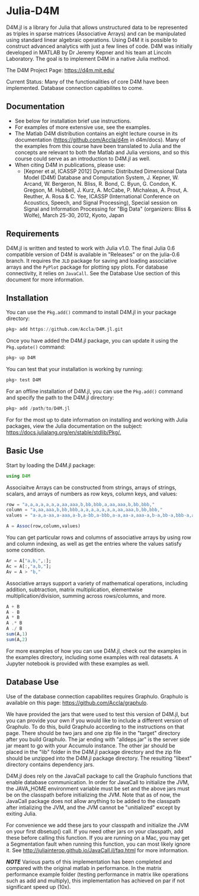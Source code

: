 # Julia-D4M

D4M.jl is a library for Julia that allows unstructured data to be represented as triples in sparse matrices (Associative Arrays) and can be manipulated using standard linear algebraic operations.
Using D4M it is possible to construct advanced analytics with just a few lines of code.
D4M was initially developed in MATLAB by Dr Jeremy Kepner and his team at Lincoln Laboratory. The goal is to implement D4M in a native Julia method.

The D4M Project Page: <https://d4m.mit.edu/>

Current Status: Many of the functionalities of core D4M have been implemented. Database connection capabilites to come.

## Documentation

- See below for installation brief use instructions.
- For examples of more extensive use, see the examples.
- The Matlab D4M distribution contains an eight lecture course in its documentation (<https://github.com/Accla/d4m> in d4m/docs). Many of the examples from this course have been translated to Julia and the concepts are relevant to both the Matlab and Julia versions, and so this course could serve as an introduction to D4M.jl as well.
- When citing D4M in publications, please use:
  - [Kepner et al, ICASSP 2012] Dynamic Distributed Dimensional Data Model (D4M) Database and Computation System, J. Kepner, W. Arcand, W. Bergeron, N. Bliss, R. Bond, C. Byun, G. Condon, K. Gregson, M. Hubbell, J. Kurz, A. McCabe, P. Michaleas, A. Prout, A. Reuther, A. Rosa & C. Yee, ICASSP (International Conference on Acoustics, Speech, and Signal Processing), Special session on Signal and Information Processing for "Big Data" (organizers: Bliss & Wolfe), March 25-30, 2012, Kyoto, Japan

## Requirements

D4M.jl is written and tested to work with Julia v1.0. The final Julia 0.6 compatible version of D4M is available in "Releases" or on the julia-0.6 branch. It requires the `JLD` package for saving and loading associative arrays and the `PyPlot` package for plotting spy plots. For database connectivity, it relies on `JavaCall`. See the Database Use section of this document for more information.

## Installation

You can use the `Pkg.add()` command to install D4M.jl in your package directory:

```julia
pkg> add https://github.com/Accla/D4M.jl.git
```

Once you have added the D4M.jl package, you can update it using the `Pkg.update()` command:

```julia
pkg> up D4M
```

You can test that your installation is working by running:

```julia
pkg> test D4M
```

For an offline installation  of D4M.jl, you can use the `Pkg.add()` command and specify the path to the D4M.jl directory:

```julia
pkg> add /path/to/D4M.jl
```

For for the most up to date information on installing and working with Julia packages, view the Julia documentation on the subject: <https://docs.julialang.org/en/stable/stdlib/Pkg/.>

## Basic Use

Start by loading the D4M.jl package:

```julia
using D4M
```

Associaitve Arrays can be constructed from strings, arrays of strings, scalars, and arrays of numbers as row keys, column keys, and values:

```julia
row = "a,a,a,a,a,a,a,aa,aaa,b,bb,bbb,a,aa,aaa,b,bb,bbb,"
column = "a,aa,aaa,b,bb,bbb,a,a,a,a,a,a,a,aa,aaa,b,bb,bbb,"
values = "a-a,a-aa,a-aaa,a-b,a-bb,a-bbb,a-a,aa-a,aaa-a,b-a,bb-a,bbb-a,a-a,aa-aa,aaa-aaa,b-b,bb-bb,bbb-bbb,"

A = Assoc(row,column,values)
```

You can get particular rows and columns of associative arrays by using row and column indexing, as well as get the entries where the values satisfy some condition.

```julia
Ar = A["a,b,",:];
Ac = A[:,"a,b,"];
Av = A > "b,"
```

Associative arrays support a variety of mathematical operations, including addition, subtraction, matrix multiplication, elementwise multiplication/division, summing across rows/columns, and more.

```julia
A + B
A - B
A * B
A .* B
A ./ B
sum(A,1)
sum(A,2)
```

For more examples of how you can use D4M.jl, check out the examples in the examples directory, including some examples with real datasets. A Jupyter notebook is provided with these examples as well.

## Database Use

Use of the database connection capabilites requires Graphulo. Graphulo is available on this page: <https://github.com/Accla/graphulo>.

We have provided the jars that were used to test this version of D4M.jl, but you can provide your own if you would like to include a different version of Graphulo. To do this, build Graphulo according to the instructions on that page. There should be two jars and one zip file in the "target" directory after you build Graphulo. The jar ending with "alldeps.jar" is the server side jar meant to go with your Accumulo instance. The other jar should be placed in the "lib" folder in the D4M.jl package directory and the zip file should be unzipped into the D4M.jl package directory. The resulting "libext" directory contains dependency jars.

D4M.jl does rely on the JavaCall package to call the Graphulo functions that enable database communication. In order for JavaCall to initialize the JVM, the JAVA_HOME environment variable must be set and the above jars must be on the classpath before initializing the JVM. Note that as of now, the JavaCall package does not allow anything to be added to the classpath after intializing the JVM, and the JVM cannot be "unitialized" except by exiting Julia.

For convenience we add these jars to your classpath and initialize the JVM on your first dbsetup() call. If you need other jars on your classpath, add these before calling this function. If you are running on a Mac, you may get a Segmentation fault when running this function, you can most likely ignore it. See <http://juliainterop.github.io/JavaCall.jl/faq.html> for more information.

***NOTE***
Various parts of this implementation has been completed and compared with the original matlab in performance.  In the matrix performance example folder (testing performance in matrix like operations such as add and multiply), this implementation has achieved on par if not significant speed up (10x).